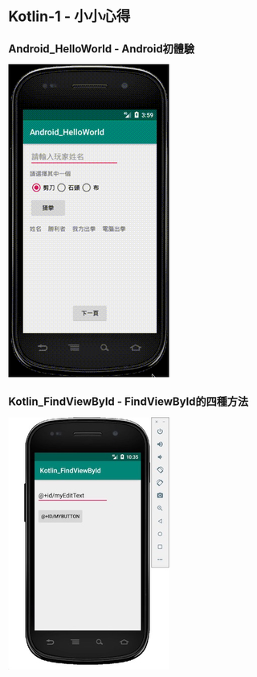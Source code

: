 # Kotlin-1 - 小小心得

## Android_HelloWorld - Android初體驗
![Android_HelloWorld - Android初體驗](./_Gif_/Android_HelloWorld.gif)

## Kotlin_FindViewById - FindViewById的四種方法
![Kotlin_FindViewById - FindViewById的四種方法](./_Gif_/Kotlin_FindViewById.jpg)

